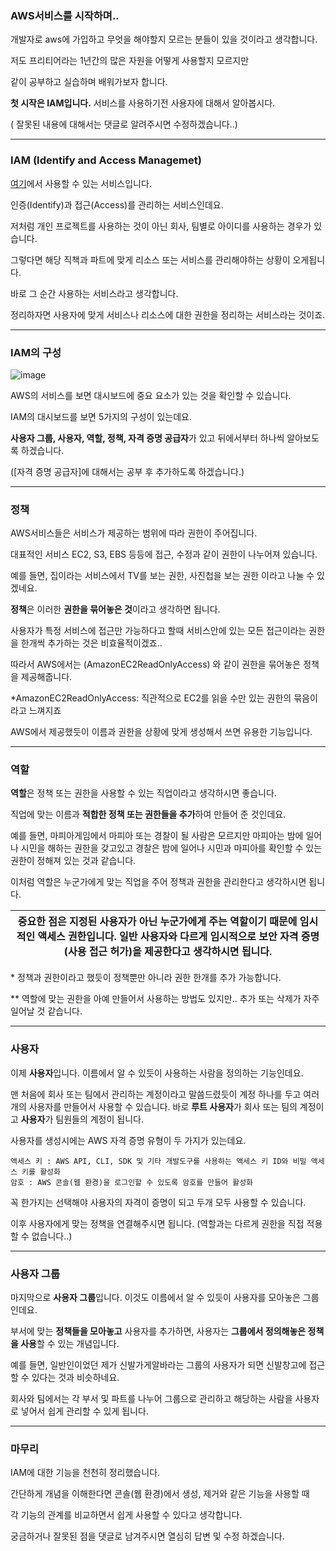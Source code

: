 ### AWS서비스를 시작하며..

개발자로 aws에 가입하고 무엇을 해야할지 모르는 분들이 있을 것이라고 생각합니다.

저도 프리티어라는 1년간의 많은 자원을 어떻게 사용할지 모르지만

같이 공부하고 실습하며 배워가보자 합니다.

**첫 시작은 IAM입니다.** 서비스를 사용하기전 사용자에 대해서 알아봅시다.

( 잘못된 내용에 대해서는 댓글로 알려주시면 수정하겠습니다..)

---

### IAM (Identify and Access Managemet)

[여기](https://us-east-1.console.aws.amazon.com/iam/home#/home)에서 사용할 수 있는 서비스입니다.

인증(Identify)과 접근(Access)를 관리하는 서비스인데요.

저처럼 개인 프로젝트를 사용하는 것이 아닌 회사, 팀별로 아이디를 사용하는 경우가 있습니다.

그렇다면 해당 직책과 파트에 맞게 리소스 또는 서비스를 관리해야하는 상황이 오게됩니다.

바로 그 순간 사용하는 서비스라고 생각합니다.

정리하자면 사용자에 맞게 서비스나 리소스에 대한 권한을 정리하는 서비스라는 것이죠.

---

### IAM의 구성

![image](https://user-images.githubusercontent.com/68093714/160283537-3a033d88-1288-4e30-aaef-549bd619403b.png)

AWS의 서비스를 보면 대시보드에 중요 요소가 있는 것을 확인할 수 있습니다.

IAM의 대시보드를 보면 5가지의 구성이 있는데요.

**사용자 그룹, 사용자, 역할, 정책, 자격 증명 공급자**가 있고 뒤에서부터 하나씩 알아보도록 하겠습니다.

([자격 증명 공급자]에 대해서는 공부 후 추가하도록 하겠습니다.)

---

### 정책

AWS서비스들은 서비스가 제공하는 범위에 따라 권한이 주어집니다.

대표적인 서비스 EC2, S3, EBS 등등에 접근, 수정과 같이 권한이 나누어져 있습니다.

예를 들면, 집이라는 서비스에서 TV를 보는 권한, 사진첩을 보는 권한 이라고 나눌 수 있겠네요.

**정책**은 이러한 **권한을 묶어놓은 것**이라고 생각하면 됩니다.

사용자가 특정 서비스에 접근만 가능하다고 할때 서비스안에 있는 모든 접근이라는 권한을 한개씩 추가하는 것은 비효율적이겠죠..

따라서 AWS에서는 (AmazonEC2ReadOnlyAccess) 와 같이 권한을 묶어놓은 정책을 제공해줍니다.

\*AmazonEC2ReadOnlyAccess: 직관적으로 EC2를 읽을 수만 있는 권한의 묶음이라고 느껴지죠

AWS에서 제공했듯이 이름과 권한을 상황에 맞게 생성해서 쓰면 유용한 기능입니다.

---

### 역할

**역할**은 정책 또는 권한을 사용할 수 있는 직업이라고 생각하시면 좋습니다.

직업에 맞는 이름과 **적합한 정책 또는 권한들을 추가**하여 만들어 준 것인데요.

예를 들면, 마피아게임에서 마피아 또는 경찰이 될 사람은 모르지만 마피아는 밤에 일어나 시민을 해하는 권한을 갖고있고 경찰은 밤에 일어나 시민과 마피아를 확인할 수 있는 권한이 정해져 있는 것과 같습니다.

이처럼 역할은 누군가에게 맞는 직업을 주어 정책과 권한을 관리한다고 생각하시면 됩니다.

| 중요한 점은 지정된 사용자가 아닌 누군가에게 주는 역할이기 때문에 임시적인 액세스 권한입니다.   일반 사용자와 다르게 **임시적으로 보안 자격 증명(사용 접근 허가)을 제공**한다고 생각하시면 됩니다. |
| --- |

\* 정책과 권한이라고 했듯이 정책뿐만 아니라 권한 한개를 추가 가능합니다.

\*\* 역할에 맞는 권한을 아예 만들어서 사용하는 방법도 있지만.. 추가 또는 삭제가 자주 일어날 것 같습니다.

---

### 사용자

이제 **사용자**입니다. 이름에서 알 수 있듯이 사용하는 사람을 정의하는 기능인데요.

맨 처음에 회사 또는 팀에서 관리하는 계정이라고 말씀드렸듯이 계정 하나를 두고 여러 개의 사용자를 만들어서 사용할 수 있습니다. 바로 **루트 사용자**가 회사 또는 팀의 계정이고 **사용자**가 팀원들의 계정이 됩니다.

사용자를 생성시에는 AWS 자격 증명 유형이 두 가지가 있는데요.

```
액세스 키 : AWS API, CLI, SDK 및 기타 개발도구를 사용하는 액세스 키 ID와 비밀 액세스 키를 활성화  
암호 : AWS 콘솔(웹 환경)을 로그인할 수 있도록 암호를 만들어 활성화
```

꼭 한가지는 선택해야 사용자의 자격이 증명이 되고 두개 모두 사용할 수 있습니다.

이후 사용자에게 맞는 정책을 연결해주시면 됩니다. (역할과는 다르게 권한을 직접 적용할 수 없습니다..)

---

### 사용자 그룹

마지막으로 **사용자 그룹**입니다. 이것도 이름에서 알 수 있듯이 사용자를 모아놓은 그룹인데요.

부서에 맞는 **정책들을 모아놓고** 사용자를 추가하면, 사용자는 **그룹에서 정의해놓은 정책을 사용**할 수 있는 개념입니다.

예를 들면, 일반인이었던 제가 신발가게알바라는 그룹의 사용자가 되면 신발창고에 접근할 수 있다는 것과 비슷하네요.

회사와 팀에서는 각 부서 및 파트를 나누어 그룹으로 관리하고 해당하는 사람을 사용자로 넣어서 쉽게 관리할 수 있게 됩니다.

---

### 마무리

IAM에 대한 기능을 천천히 정리했습니다.

간단하게 개념을 이해한다면 콘솔(웹 환경)에서 생성, 제거와 같은 기능을 사용할 때

각 기능의 관계를 비교하면서 쉽게 사용할 수 있다고 생각합니다.

궁금하거나 잘못된 점을 댓글로 남겨주시면 열심히 답변 및 수정 하겠습니다.

